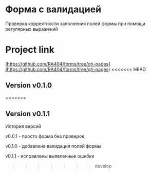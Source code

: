 # Форма с валидацией
Проверка корректности заполнения полей формы при помощи регулярных выражений
# Project link 
[https://github.com/RA404/forms/tree/gh-pages](https://github.com/RA404/forms/tree/gh-pages)
<<<<<<< HEAD
## Version v0.1.0
=======
## Version v0.1.1
История версий

v0.0.1 - просто форма без проверок

v0.1.0 - добавлена валидация полей формы

v0.1.1 - исправлены выявленные ошибки
>>>>>>> develop
